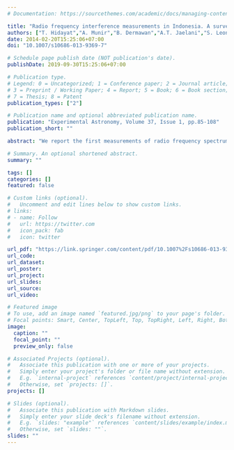 ```yaml
---
# Documentation: https://sourcethemes.com/academic/docs/managing-content/

title: "Radio frequency interference measurements in Indonesia. A survey to establish a radio astronomy observatory"
authors: ["T. Hidayat","A. Munir","B. Dermawan","A.T. Jaelani","S. Leon","D.H. Nugroho","A.B. Suksmono","M. Putra","premana","D. Herdiwijaya","C. Kunjaya","Z.L. Dupe","B. Brahmantyo","denny","yusuf","H.R.T. Wulandari","A. Falahuddin","irfan","aguspj","evan","H.L. Sianturi","J.L. Tanesib","A. Warsito","J.A. Utama"]
date: 2014-02-20T15:25:06+07:00
doi: "10.1007/s10686-013-9369-7"

# Schedule page publish date (NOT publication's date).
publishDate: 2019-09-30T15:25:06+07:00

# Publication type.
# Legend: 0 = Uncategorized; 1 = Conference paper; 2 = Journal article;
# 3 = Preprint / Working Paper; 4 = Report; 5 = Book; 6 = Book section;
# 7 = Thesis; 8 = Patent
publication_types: ["2"]

# Publication name and optional abbreviated publication name.
publication: "Experimental Astronomy, Volume 37, Issue 1, pp.85-108"
publication_short: ""

abstract: "We report the first measurements of radio frequency spectrum occupancy performed at sites aimed to host the future radio astronomy observatory in Indonesia. The survey is intended to obtain the radio frequency interference (RFI) environment in a spectral range from low frequency 10 MHz up to 8 GHz. The measurements permit the identification of the spectral occupancy over those selected sites in reference to the allocated radio spectrum in Indonesia. The sites are in close proximity to Australia, the future host of Square Kilometre Array (SKA) at low frequency. Therefore, the survey was deliberately made to approximately adhere the SKA protocol for RFI measurements, but with lower sensitivity. The RFI environment at Bosscha Observatory in Lembang was also measured for comparison. Within the sensitivity limit of the measurement equipment, it is found that a location called Fatumonas in the surrounding of Mount Timau in West Timor has very low level of RFI, with a total spectrum occupancy in this measured frequency range being about 1 %, mostly found at low frequency below 20 MHz. More detailed measurements as well as a strategy for a radio quiet zone must be implemented in the near future."

# Summary. An optional shortened abstract.
summary: ""

tags: []
categories: []
featured: false

# Custom links (optional).
#   Uncomment and edit lines below to show custom links.
# links:
# - name: Follow
#   url: https://twitter.com
#   icon_pack: fab
#   icon: twitter

url_pdf: "https://link.springer.com/content/pdf/10.1007%2Fs10686-013-9369-7.pdf"
url_code:
url_dataset:
url_poster:
url_project:
url_slides:
url_source:
url_video:

# Featured image
# To use, add an image named `featured.jpg/png` to your page's folder. 
# Focal points: Smart, Center, TopLeft, Top, TopRight, Left, Right, BottomLeft, Bottom, BottomRight.
image:
  caption: ""
  focal_point: ""
  preview_only: false

# Associated Projects (optional).
#   Associate this publication with one or more of your projects.
#   Simply enter your project's folder or file name without extension.
#   E.g. `internal-project` references `content/project/internal-project/index.md`.
#   Otherwise, set `projects: []`.
projects: []

# Slides (optional).
#   Associate this publication with Markdown slides.
#   Simply enter your slide deck's filename without extension.
#   E.g. `slides: "example"` references `content/slides/example/index.md`.
#   Otherwise, set `slides: ""`.
slides: ""
---
```

